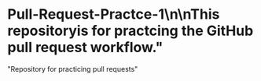 # Pull-Request-Practce-1\n\nThis repositoryis for practcing the GitHub pull request workflow."
"Repository for practicing pull requests" 
